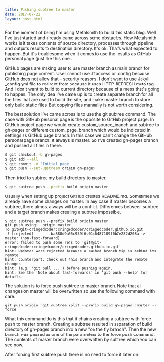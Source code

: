 ```yaml
---
title: Pushing subtree to master
date: 2017-07-22
layout: post.html
---
```


For the moment of being I'm using Metalsmith to build this static blog. Well
I've just started and already came across some obstacles. How Metalsmith works
is it takes contents of source directory, processes through pipeline and outputs
results to destination directory. It's ok. That’s what expected to happen.
But it's troublesome when it comes to use the results as GitHub personal page 
(just like this one).

GitHub pages are making user to use master branch as main branch for publishing
page content. User cannot use .htaccess or .config because GitHub does not allow
that - security reasons. I don't want to use Jekyll _config.yml file to redirect
from because it uses HTTP-REFRESH meta tag. And I don't want to build to current
directory because of a mess that's going to happen. The only idea I've came up
is to create separate branch for all the files that are used to build the site,
and make master branch to store only build static files. But copying files
manually is not worth considering.

The best solution I've came across is to use the git subtree command. The case
with GitHub personal page is the opposite to GitHub project page. In GitHub
project page we would create custom_source_branch and subtree to gh-pages or
different custom_page_branch which would be indicated in settings as GitHub page
branch. In this case we can't change the GitHub personal page branch. It always
is master. So I've created gh-pages branch and pushed all files in there.

```bash
$ git checkout -b gh-pages
$ git add --all
$ git commit -m 'Initial page'
$ git push --set-upstream origin gh-pages
```
Then tried to subtree my build directory to master.

```bash
$ git subtree push --prefix build origin master
```
Usually when setting up project GitHub creates README.md. Sometimes we already
have some changes on master. In any case if master becomes a subtree, there
almost always will be a conflict. Differences between subtree and a target
branch makes creating a subtree impossible.
```
$ git subtree push --prefix build origin master
git push using:  origin master
To git@git-cringedcoder:cringedcoder/cringedcoder.github.io.git
 ! [rejected]        ba888d9a95c939f6c0146487189f0b7e282d208a -> master (non-fast-forward)
error: failed to push some refs to 'git@git-cringedcoder:cringedcoder/cringedcoder.github.io.git'
hint: Updates were rejected because a pushed branch tip is behind its remote
hint: counterpart. Check out this branch and integrate the remote changes
hint: (e.g. 'git pull ...') before pushing again.
hint: See the 'Note about fast-forwards' in 'git push --help' for details.
```
The solution is to force push subtree to master branch. Note that all changes on
master will be overwritten so use the following command with care.

```$
git push origin `git subtree split --prefix build gh-pages`:master --force
```
What this command do is this that it chains creating a subtree with force push
to master branch. Creating a subtree resulted in separation of build directory
of gh-pages branch into a new "on the fly branch". Then the new branch was
passed as one of the parameters to the force push command. The contents of
master branch were overwritten by subtree which you can see now.

After forcing first subtree push there is no need to force it later on.


